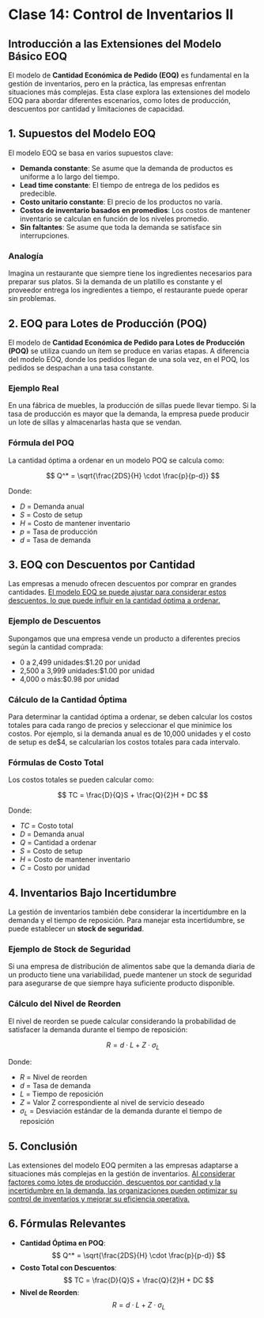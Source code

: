 # Clase 14: Control de Inventarios II

## Introducción a las Extensiones del Modelo Básico EOQ

El modelo de **Cantidad Económica de Pedido (EOQ)** es fundamental en la gestión de inventarios, pero en la práctica, las empresas enfrentan situaciones más complejas. Esta clase explora las extensiones del modelo EOQ para abordar diferentes escenarios, como lotes de producción, descuentos por cantidad y limitaciones de capacidad.

## 1. Supuestos del Modelo EOQ

El modelo EOQ se basa en varios supuestos clave:

- **Demanda constante**: Se asume que la demanda de productos es uniforme a lo largo del tiempo.
- **Lead time constante**: El tiempo de entrega de los pedidos es predecible.
- **Costo unitario constante**: El precio de los productos no varía.
- **Costos de inventario basados en promedios**: Los costos de mantener inventario se calculan en función de los niveles promedio.
- **Sin faltantes**: Se asume que toda la demanda se satisface sin interrupciones.

### Analogía

Imagina un restaurante que siempre tiene los ingredientes necesarios para preparar sus platos. Si la demanda de un platillo es constante y el proveedor entrega los ingredientes a tiempo, el restaurante puede operar sin problemas.

## 2. EOQ para Lotes de Producción (POQ)

El modelo de **Cantidad Económica de Pedido para Lotes de Producción (POQ)** se utiliza cuando un ítem se produce en varias etapas. A diferencia del modelo EOQ, donde los pedidos llegan de una sola vez, en el POQ, los pedidos se despachan a una tasa constante.

### Ejemplo Real

En una fábrica de muebles, la producción de sillas puede llevar tiempo. Si la tasa de producción es mayor que la demanda, la empresa puede producir un lote de sillas y almacenarlas hasta que se vendan.

### Fórmula del POQ

La cantidad óptima a ordenar en un modelo POQ se calcula como:

$$
Q^* = \sqrt{\frac{2DS}{H} \cdot \frac{p}{p-d}}
$$

Donde:

- $D$ = Demanda anual
- $S$ = Costo de setup
- $H$ = Costo de mantener inventario
- $p$ = Tasa de producción
- $d$ = Tasa de demanda

## 3. EOQ con Descuentos por Cantidad

Las empresas a menudo ofrecen descuentos por comprar en grandes cantidades. [El modelo EOQ se puede ajustar para considerar estos descuentos, lo que puede influir en la cantidad óptima a ordenar.](https://atlas.org/api/v1/files?documentId=10ef7bfb-4e33-4720-8493-c1d62f4ab78c)

### Ejemplo de Descuentos

Supongamos que una empresa vende un producto a diferentes precios según la cantidad comprada:

- 0 a 2,499 unidades:$1.20 por unidad
- 2,500 a 3,999 unidades:$1.00 por unidad
- 4,000 o más:$0.98 por unidad

### Cálculo de la Cantidad Óptima

Para determinar la cantidad óptima a ordenar, se deben calcular los costos totales para cada rango de precios y seleccionar el que minimice los costos. Por ejemplo, si la demanda anual es de 10,000 unidades y el costo de setup es de$4, se calcularían los costos totales para cada intervalo.

### Fórmulas de Costo Total

Los costos totales se pueden calcular como:

$$
TC = \frac{D}{Q}S + \frac{Q}{2}H + DC
$$

Donde:

- $TC$ = Costo total
- $D$ = Demanda anual
- $Q$ = Cantidad a ordenar
- $S$ = Costo de setup
- $H$ = Costo de mantener inventario
- $C$ = Costo por unidad

## 4. Inventarios Bajo Incertidumbre

La gestión de inventarios también debe considerar la incertidumbre en la demanda y el tiempo de reposición. Para manejar esta incertidumbre, se puede establecer un **stock de seguridad**.

### Ejemplo de Stock de Seguridad

Si una empresa de distribución de alimentos sabe que la demanda diaria de un producto tiene una variabilidad, puede mantener un stock de seguridad para asegurarse de que siempre haya suficiente producto disponible.

### Cálculo del Nivel de Reorden

El nivel de reorden se puede calcular considerando la probabilidad de satisfacer la demanda durante el tiempo de reposición:

$$
R = d \cdot L + Z \cdot \sigma_L
$$

Donde:

- $R$ = Nivel de reorden
- $d$ = Tasa de demanda
- $L$ = Tiempo de reposición
- $Z$ = Valor Z correspondiente al nivel de servicio deseado
- $\sigma_L$ = Desviación estándar de la demanda durante el tiempo de reposición

## 5. Conclusión

Las extensiones del modelo EOQ permiten a las empresas adaptarse a situaciones más complejas en la gestión de inventarios. [Al considerar factores como lotes de producción, descuentos por cantidad y la incertidumbre en la demanda, las organizaciones pueden optimizar su control de inventarios y mejorar su eficiencia operativa.](https://atlas.org/api/v1/files?documentId=10ef7bfb-4e33-4720-8493-c1d62f4ab78c)

## 6. Fórmulas Relevantes

- **Cantidad Óptima en POQ**:
  $$
   Q^* = \sqrt{\frac{2DS}{H} \cdot \frac{p}{p-d}}
  $$
- **Costo Total con Descuentos**:
  $$
   TC = \frac{D}{Q}S + \frac{Q}{2}H + DC
  $$
- **Nivel de Reorden**:
  $$
   R = d \cdot L + Z \cdot \sigma_L
  $$
